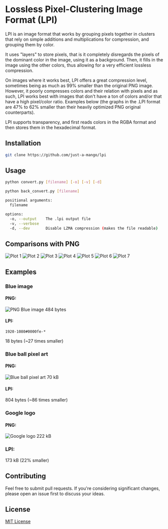 # Lossless Pixel-Clustering Image Format (LPI)

LPI is an image format that works by grouping pixels together in clusters that rely on simple additions and multiplications for compression, and grouping them by color.

It uses "layers" to store pixels, that is it completely disregards the pixels of the dominant color in the image, using it as a background. Then, it fills in the image using the other colors, thus allowing for a very efficient lossless compression.

On images where it works best, LPI offers a great compression level, sometimes being as much as 99% smaller than the original PNG image. However, it poorly compresses colors and their relation with pixels and as such, LPI works best with images that don't have a ton of colors and/or that have a high pixel/color ratio. Examples below (the graphs in the .LPI format are 47% to 62% smaller than their heavily optimized PNG original counterparts).

LPI supports transparency, and first reads colors in the RGBA format and then stores them in the hexadecimal format.

## Installation

```bash
git clone https://github.com/just-a-mango/lpi
```

## Usage

```sh
python convert.py [filename] [-o] [-v] [-d]

python back_convert.py [filename]

positional arguments:
  filename

options:
  -o, --output    The .lpi output file
  -v, --verbose
  -d, --dev       Disable LZMA compression (makes the file readable)
```

## Comparisons with PNG
![Plot 1](plots/fig1.png)
![Plot 2](plots/fig2.png)
![Plot 3](plots/fig3.png)
![Plot 4](plots/fig4.png)
![Plot 5](plots/fig5.png)
![Plot 6](plots/fig6.png)
![Plot 7](plots/fig7.png)

## Examples
### Blue image
#### PNG:
![PNG Blue image](test-images/blue.png)
484 bytes
#### LPI:
```
1920-1080#0000fe-*
```
18 bytes (~27 times smaller)

### Blue ball pixel art
#### PNG:
![Blue ball pixel art](test-images/blue_ball_pixel_art.png)
70 kB
#### LPI:
804 bytes (~86 times smaller)

### Google logo
#### PNG:
![Google logo](test-images/google_logo.png)
222 kB
### LPI:
173 kB (22% smaller)


## Contributing

Feel free to submit pull requests. If you're considering significant changes, please open an issue first to discuss your ideas.

## License

[MIT License](LICENSE)
